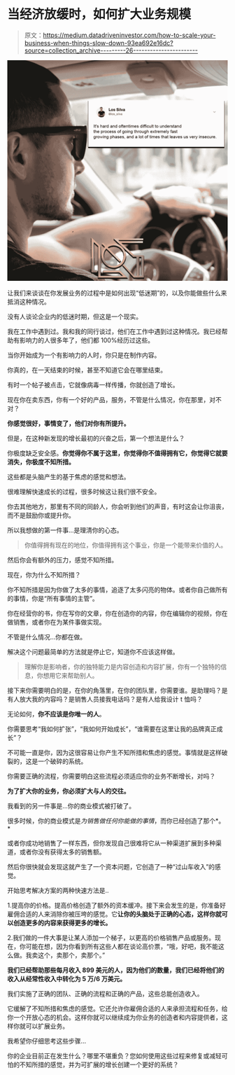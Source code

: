 # 当经济放缓时，如何扩大业务规模

> 原文：<https://medium.datadriveninvestor.com/how-to-scale-your-business-when-things-slow-down-93ea692e16dc?source=collection_archive---------26----------------------->

![](img/58436559ce2d9c89fd6e860518c2f735.png)

让我们来谈谈在你发展业务的过程中是如何出现“低迷期”的，以及你能做些什么来抵消这种情况。

没有人谈论企业内的低迷时期，但这是一个现实。

我在工作中遇到过。我和我的同行谈过，他们在工作中遇到过这种情况。我已经帮助有影响力的人很多年了，他们都 100%经历过这些。

当你开始成为一个有影响力的人时，你只是在制作内容。

你真的，在一天结束的时候，甚至不知道它会在哪里结束。

有时一个帖子被点击，它就像病毒一样传播，你就创造了增长。

现在你在卖东西，你有一个好的产品，服务，不管是什么情况，你在那里，对不对？

**你感觉很好，事情变了，他们对你有所提升。**

但是，在这种新发现的增长最初的兴奋之后，第一个想法是什么？

你极度缺乏安全感。**你觉得你不属于这里，你觉得你不值得拥有它，你觉得它就要消失，你极度不知所措。**

这些都是头脑产生的基于焦虑的感觉和想法。

很难理解快速成长的过程，很多时候这让我们很不安全。

你去其他地方，那里有不同的同龄人，你会听到他们的声音，有时这会让你沮丧，而不是鼓励你或提升你。

所以我想做的第一件事…是理清你的心态。

> 你值得拥有现在的地位，你值得拥有这个事业，你是一个能带来价值的人。

然后你会有额外的压力，感觉不知所措。

现在，你为什么不知所措？

你不知所措是因为你做了太多的事情，追逐了太多闪亮的物体。或者你自己做所有的事情，你是“所有事情的主管”。

你在经营你的书，你在写你的文章，你在创造你的内容，你在编辑你的视频，你在做销售，或者你在为某件事做实现。

不管是什么情况…你都在做。

解决这个问题最简单的方法就是停止它，知道你不应该这样做。

> 理解你是影响者，你的独特能力是内容创造和内容扩展，你有一个独特的信息，你想用它来帮助别人。

接下来你需要明白的是，在你的角落里，在你的团队里，你需要谁。是助理吗？是有人放大我的内容吗？是销售人员接我电话吗？是有人给我设计 t 恤吗？

无论如何，**你不应该是你唯一的人**。

你需要思考“我如何扩张”，“我如何开始成长”，“谁需要在这里让我的品牌真正成长”？

不可能一直是你，因为这很容易让你产生不知所措和焦虑的感觉。事情就是这样破裂的，这是一个破碎的系统。

你需要正确的流程，你需要明白这些流程必须适应你的业务不断增长，对吗？

**为了扩大你的业务，你必须扩大与人的交往。**

我看到的另一件事是…你的商业模式被打破了。

很多时候，你的商业模式是*为销售做任何你能做的事情*，而你已经创造了那个*。*

或者你成功地销售了一样东西，但你发现自己很难将它从一种渠道扩展到多种渠道，或者你没有获得太多的销售额。

然后你很快就会发现这就产生了一个资本问题，它创造了一种“过山车收入”的感觉。

开始思考解决方案的两种快速方法是..

1.提高你的价格。提高价格创造了额外的资本缓冲。接下来会发生的是，你准备好雇佣合适的人来消除你被压垮的感觉。它**让你的头脑处于正确的心态，这样你就可以创造更多的内容来获得更多的增长。**

2.我们做的一件大事是让某人添加一个梯子，以更高的价格销售产品或服务。现在，你可能在想，因为你看到所有这些人都在谈论高价票，“哦，好吧，我不能这么做。我卖这个，卖那个，卖那个。”

**我们已经帮助那些每月收入 899 美元的人，因为他们的数量，我们已经将他们的收入从经常性收入中转化为 5 万/6 万美元。**

我们实施了正确的团队、正确的流程和正确的产品，这些总能创造收入。

它缓解了不知所措和焦虑的感觉。它还允许你雇佣合适的人来承担流程和任务，给你一个开放心态的机会。这样你就可以继续成为你业务的创造者和内容提供者，这样你就可以扩展业务。

我希望你仔细思考这些步骤…

你的企业目前正在发生什么？哪里不堪重负？您如何使用这些过程来修复或减轻可怕的不知所措的感觉，并为可扩展的增长创建一个更好的系统？